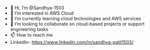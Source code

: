 - 👋 Hi, I’m @Sandhya-1503
- 👀 I’m interested in AWS Cloud
- 🌱 I’m currently learning cloud technologies and AWS services
- 💞️ I’m looking to collaborate on  cloud-based projects or support engineering tasks
- 📫 How to reach me
- LinkedIn- https://www.linkedin.com/in/sandhya-patil1503/

<!---
Sandhya-1503/Sandhya-1503 is a ✨ special ✨ repository because its `README.md` (this file) appears on your GitHub profile.
You can click the Preview link to take a look at your changes.
--->
